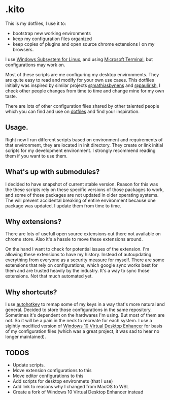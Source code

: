 # .kito

This is my dotfiles, I use it to:
* bootstrap new working environments
* keep my configuration files organized
* keep copies of plugins and open source chrome extensions I on my browsers.

I use [Windows Subsystem for Linux](https://docs.microsoft.com/en-us/windows/wsl/about), and using [Microsoft Terminal](https://github.com/microsoft/terminal), but configurations may work on.

Most of these scripts are me configuring my desktop environments. They are quite easy to read and modify for your own use cases. This dotfiles initially was inspired by similar projects [@mathiasbynens](https://github.com/mathiasbynens/dotfiles) and [@paulirish](https://github.com/paulirish/dotfiles), I check other people changes from time to time and change mine for my own taste.

There are lots of other configuration files shared by other talented people which you can find and use on [dotfiles](https://dotfiles.github.io/) and find your inspiration.

## Usage.
Right now I run different scripts based on environment and requirements of that environment, they are located in init directory. They create or link initial scripts for my development environment. I strongly recommend reading them if you want to use them.

## What's up with submodules?

I decided to have snapshot of current stable version. Reason for this was the these scripts rely on these specific versions of those packages to work, and some of those packages are not updated in older operating systems. The will prevent accidental breaking of entire environment because one package was updated. I update them from time to time.

## Why extensions?

There are lots of usefull open source extensions out there not available on chrome store. Also it's a hassle to move these extensions around.

On the hand I want to check for potential issues of the extension. I'm allowing these extensions to have my history. Instead of autoupdating everything from everyone as a security measure for myself. There are some extensions that rely on configurations, which google sync works best for them and are trusted heavily by the industry. It's a way to sync those extensions. Not that much automated yet.

## Why shortcuts?

I use [autohotkey](https://www.autohotkey.com/) to remap some of my keys in a way that's more natural and general. Decided to store those configurations in the same repository. Sometimes it's dependent on the hardwares I'm using. But most of them are not. So it will be a pain in the neck to recreate for each system. I use a slgihtly modified version of [Windows 10 Virtual Desktop Enhancer](https://github.com/sdias/win-10-virtual-desktop-enhancer/) for basis of my configuration files (which was a great project, it was sad to hear no longer maintained).

## TODOS

* Update scripts.
* Move extension configurations to this
* Move editor configurations to this
* Add scripts for desktop environmets (that I use)
* Add link to reasons why I changed from MacOS to WSL
* Create a fork of Windows 10 Virtual Desktop Enhancer instead

